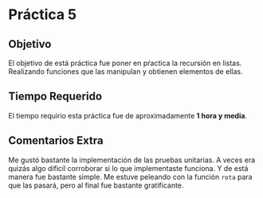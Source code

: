 # Práctica 5

## Objetivo
El objetivo de está práctica fue poner en pŕactica la recursión en listas.
Realizando funciones que las manipulan y obtienen elementos de ellas.

## Tiempo Requerido
El tiempo requirio esta práctica fue de aproximadamente **1 hora y media**.

## Comentarios Extra
Me gustó bastante la implementación de las pruebas unitarias. A veces era quizás algo dificil corroborar si lo que implementaste funciona. Y de está manera fue bastante simple. 
Me estuve peleando con la función `rota` para que las pasará, pero al final fue bastante gratificante.